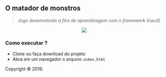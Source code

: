## O matador de monstros

<blockquote>
<p><strong></strong> <em>Jogo desenvolvido a fins de aprendizagem com o framework VueJS.</em></p>
</blockquote>

<p align="center">
  <img src="https://user-images.githubusercontent.com/41811634/67442295-96018800-f5d6-11e9-8077-54509ef16f26.png">
</p>



### Como executar ?
-  Clone ou faça download do projeto
-  Abra em um navegador o arquivo `index.html`

Copyright © 2019.